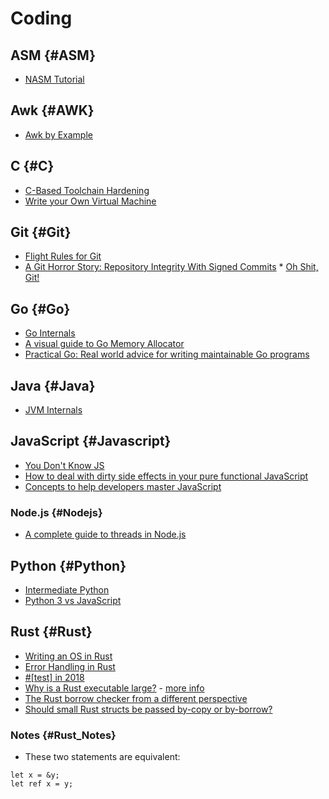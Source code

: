 # Coding

## ASM {#ASM}

* [NASM Tutorial](http://cs.lmu.edu/~ray/notes/nasmtutorial/)

## Awk {#AWK}

* [Awk by Example](https://developer.ibm.com/tutorials/l-awk1/)

## C {#C}

* [C-Based Toolchain Hardening](https://www.owasp.org/index.php/C-Based_Toolchain_Hardening)
* [Write your Own Virtual Machine](https://justinmeiners.github.io/lc3-vm/)

## Git {#Git}

* [Flight Rules for Git](https://github.com/k88hudson/git-flight-rules)
* [A Git Horror Story: Repository Integrity With Signed Commits](https://mikegerwitz.com/papers/git-horror-story)
* [Oh Shit, Git!](https://ohshitgit.com/)

## Go {#Go}

* [Go Internals](https://github.com/teh-cmc/go-internals)
* [A visual guide to Go Memory Allocator](https://blog.learngoprogramming.com/a-visual-guide-to-golang-memory-allocator-from-ground-up-e132258453ed)
* [Practical Go: Real world advice for writing maintainable Go programs](https://dave.cheney.net/practical-go/presentations/qcon-china.html)

## Java {#Java}

* [JVM Internals](http://blog.jamesdbloom.com/JVMInternals.html)

## JavaScript {#Javascript}

* [You Don't Know JS](https://github.com/getify/You-Dont-Know-JS)
* [How to deal with dirty side effects in your pure functional JavaScript](https://jrsinclair.com/articles/2018/how-to-deal-with-dirty-side-effects-in-your-pure-functional-javascript/)
* [Concepts to help developers master JavaScript](https://github.com/leonardomso/33-js-concepts)

### Node.js {#Nodejs}

* [A complete guide to threads in Node.js](https://blog.logrocket.com/a-complete-guide-to-threads-in-node-js-4fa3898fe74f)

## Python {#Python}

* [Intermediate Python](http://book.pythontips.com/en/latest/index.html)
* [Python 3 vs JavaScript](https://sayazamurai.github.io/python-vs-javascript/)

## Rust {#Rust}

* [Writing an OS in Rust](https://os.phil-opp.com/first-edition/)
* [Error Handling in Rust](https://blog.burntsushi.net/rust-error-handling/#standard-library-traits-used-for-error-handling)
* [#[test] in 2018](https://blog.jrenner.net/rust/testing/2018/07/19/test-in-2018.html)
* [Why is a Rust executable large?](https://lifthrasiir.github.io/rustlog/why-is-a-rust-executable-large.html) - [more info](https://users.rust-lang.org/t/why-do-rust-programs-use-more-memory-than-the-c-haskell-and-ocaml-versions/3224)
* [The Rust borrow checker from a different perspective](https://blog.systems.ethz.ch/blog/2018/a-hammer-you-can-only-hold-by-the-handle.html)
* [Should small Rust structs be passed by-copy or by-borrow?](https://www.forrestthewoods.com/blog/should-small-rust-structs-be-passed-by-copy-or-by-borrow/)

### Notes {#Rust_Notes}

* These two statements are equivalent:

```
let x = &y;
let ref x = y;
```
